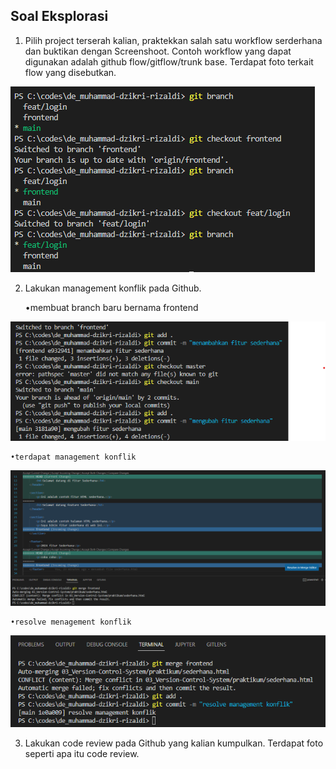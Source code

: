 ## Soal Eksplorasi
1. Pilih project terserah kalian, praktekkan salah satu workflow serderhana dan buktikan dengan Screenshoot. Contoh workflow yang dapat digunakan adalah github flow/gitflow/trunk base. Terdapat foto terkait flow yang disebutkan.

![alt text](https://github.com/ddzikri/de_muhammad-dzikri-rizaldi/blob/main/03_Version-Control-System/screenshot/gambar_soal-no1-eksplorasi.png?raw=true)


2. Lakukan management konflik pada Github.

    •membuat branch baru bernama frontend

![alt text](https://github.com/ddzikri/de_muhammad-dzikri-rizaldi/blob/main/03_Version-Control-System/screenshot/gambar01_soal-no2-eksplorasi.png?raw=true)

    •terdapat management konflik

![alt text](https://github.com/ddzikri/de_muhammad-dzikri-rizaldi/blob/main/03_Version-Control-System/screenshot/gambar02_soal-no2-eksplorasi.png?raw=true)

    •resolve menagement konflik

![alt text](https://github.com/ddzikri/de_muhammad-dzikri-rizaldi/blob/main/03_Version-Control-System/screenshot/gambar03_soal-no2-eksplorasi.png?raw=true)

3. Lakukan code review pada Github yang kalian kumpulkan. Terdapat foto seperti apa itu code review.